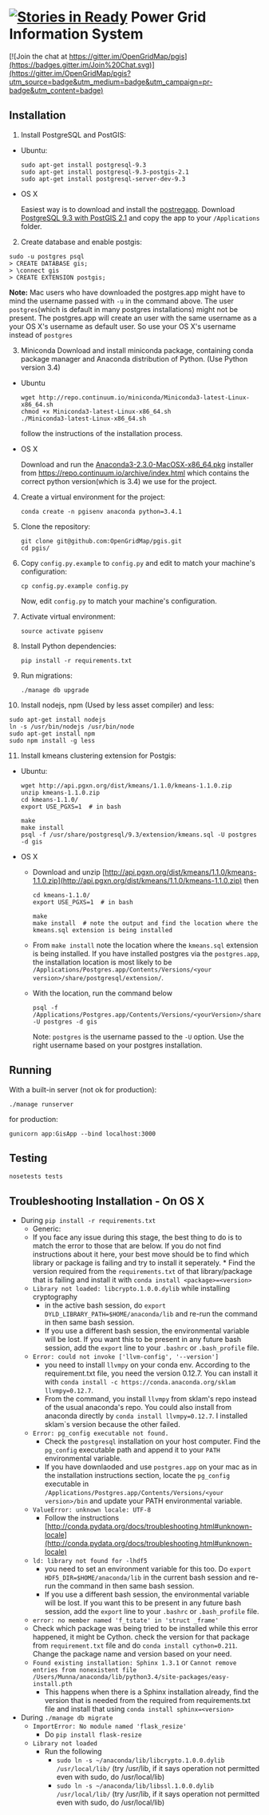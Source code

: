 [![Stories in Ready](https://badge.waffle.io/OpenGridMap/pgis.png?label=ready&title=Ready)](https://waffle.io/OpenGridMap/pgis)
Power Grid Information System
=========================

[![Join the chat at https://gitter.im/OpenGridMap/pgis](https://badges.gitter.im/Join%20Chat.svg)](https://gitter.im/OpenGridMap/pgis?utm_source=badge&utm_medium=badge&utm_campaign=pr-badge&utm_content=badge)

## Installation

1. Install PostgreSQL and PostGIS:

  * Ubuntu:
  
    ```
    sudo apt-get install postgresql-9.3
    sudo apt-get install postgresql-9.3-postgis-2.1
    sudo apt-get install postgresql-server-dev-9.3
    ```
  * OS X
  
    Easiest way is to download and install the [postregapp](http://postgresapp.com/). Download [PostgreSQL 9.3 with PostGIS 2.1](https://github.com/PostgresApp/PostgresApp/releases/download/9.3.10.0/Postgres-9.3.10.0.zip) and copy the app to your `/Applications` folder.
  

2. Create database and enable postgis:
  
  ```
  sudo -u postgres psql
  > CREATE DATABASE gis;
  > \connect gis
  > CREATE EXTENSION postgis;
  ```
  <b>Note:</b> Mac users who have downloaded the postgres.app might have to mind the username passed with `-u` in the command above. The user `postgres`(which is default in many postgres installations) might not be present. The postgres.app will create an user with the same username as a your OS X's username as default user. So use your OS X's username instead of `postgres`

3. Miniconda 
  Download and install miniconda package, containing conda package manager and Anaconda distribution of Python. (Use Python version 3.4)
 * Ubuntu
    
    ````
    wget http://repo.continuum.io/miniconda/Miniconda3-latest-Linux-x86_64.sh
    chmod +x Miniconda3-latest-Linux-x86_64.sh
    ./Miniconda3-latest-Linux-x86_64.sh 
    ````
    
    follow the instructions of the installation process.

 * OS X
   
    Download and run the [Anaconda3-2.3.0-MacOSX-x86_64.pkg](https://repo.continuum.io/archive/Anaconda3-2.3.0-MacOSX-x86_64.pkg) installer from https://repo.continuum.io/archive/index.html which contains the correct python version(which is 3.4) we use for the project.

4. Create a virtual environment for the project:

   ````
   conda create -n pgisenv anaconda python=3.4.1
   ````

5. Clone the repository:

   ````
   git clone git@github.com:OpenGridMap/pgis.git
   cd pgis/
   ````
   
6. Copy `config.py.example` to `config.py` and edit to match your machine's configuration:

   ````console
   cp config.py.example config.py
   ````
   Now, edit `config.py` to match your machine's configuration.

7. Activate virtual environment:

   ````
   source activate pgisenv
   ````

8. Install Python dependencies:

   ````
   pip install -r requirements.txt
   ````

9. Run migrations:

   ````
   ./manage db upgrade
   ````

10. Install nodejs, npm (Used by less asset compiler) and less:

   ````
   sudo apt-get install nodejs
   ln -s /usr/bin/nodejs /usr/bin/node
   sudo apt-get install npm
   sudo npm install -g less
   ````

11. Install kmeans clustering extension for Postgis: 

  * Ubuntu:

    ````
    wget http://api.pgxn.org/dist/kmeans/1.1.0/kmeans-1.1.0.zip
    unzip kmeans-1.1.0.zip
    cd kmeans-1.1.0/
    export USE_PGXS=1  # in bash
    
    make
    make install
    psql -f /usr/share/postgresql/9.3/extension/kmeans.sql -U postgres -d gis
    ````
  * OS X
    *  Download and unzip [http://api.pgxn.org/dist/kmeans/1.1.0/kmeans-1.1.0.zip](http://api.pgxn.org/dist/kmeans/1.1.0/kmeans-1.1.0.zip) then
       ````
       cd kmeans-1.1.0/
       export USE_PGXS=1  # in bash
       
       make
       make install  # note the output and find the location where the kmeans.sql extension is being installed
       ````
    * From `make install` note the location where the `kmeans.sql` extension is being installed. If you have installed postgres via the `postgres.app`, the installation location is most likely to be `/Applications/Postgres.app/Contents/Versions/<your version>/share/postgresql/extension/`.
    * With the location, run the command below 
 
       ```` 
       psql -f /Applications/Postgres.app/Contents/Versions/<yourVersion>/share/postgresql/extension/kmeans.sql -U postgres -d gis
       ````

       Note: `postgres` is the username passed to the `-U` option. Use the right username based on your postgres installation.
    
  

## Running

With a built-in server (not ok for production):

```
./manage runserver
```

for production:

```
gunicorn app:GisApp --bind localhost:3000
```

## Testing

```
nosetests tests
```

## Troubleshooting Installation - On OS X

* During `pip install -r requirements.txt`
   *  Generic:
     *  If you face any issue during this stage, the best thing to do is to match the error to those that are below. If you do not find instructions about it here, your best move should be to find which library or package is failing and try to install it seperately.
       *  Find the version required from the `requirements.txt` of that library/package that is failing and install it with `conda install <package>=<version>`
   * `Library not loaded: libcrypto.1.0.0.dylib` while installing cryptography
        * in the active bash session, do `export DYLD_LIBRARY_PATH=$HOME/anaconda/lib` and re-run the command in then same bash session.
        * If you use a different bash session, the environmental variable will be lost. If you want this to be present in any future bash session, add the `export` line to your `.bashrc` or `.bash_profile` file.
   * `Error: could not invoke ['llvm-config', '--version']`
     * you need to install `llvmpy` on your conda env. According to the requirement.txt file, you need the version 0.12.7. You can install it with `conda install -c https://conda.anaconda.org/sklam llvmpy=0.12.7`.
     * From the command, you install `llvmpy` from sklam's repo instead of the usual anaconda's repo. You could also install from anaconda directly by `conda install llvmpy=0.12.7`. I installed sklam`s version because the other failed.
   * `Error: pg_config executable not found.`
     * Check the `postgresql` installation on your host computer. Find the `pg_config` executable path and append it to your `PATH` environmental variable.
     * If you have downlaoded and use `postgres.app` on your mac as in the installation instructions section, locate the `pg_config` executable in `/Applications/Postgres.app/Contents/Versions/<your version>/bin` and update your PATH environmental variable.
   * `ValueError: unknown locale: UTF-8`
     * Follow the instructions [http://conda.pydata.org/docs/troubleshooting.html#unknown-locale](http://conda.pydata.org/docs/troubleshooting.html#unknown-locale)
   * `ld: library not found for -lhdf5`
     * you need to set an environment variable for this too. Do `export HDF5_DIR=$HOME/anaconda/lib` in the current bash session and re-run the command in then same bash session.
     * If you use a different bash session, the environmental variable will be lost. If you want this to be present in any future bash session, add the `export` line to your `.bashrc` or `.bash_profile` file.
   *  `error: no member named 'f_tstate' in 'struct _frame'`
     *  Check which package was being tried to be installed while this error happened, it might be Cython. check the version for that package from `requirement.txt` file and do `conda install cython=0.211`. Change the package name and version based on your need.
   * `Found existing installation: Sphinx 1.3.1` or `Cannot remove entries from nonexistent file /Users/Munna/anaconda/lib/python3.4/site-packages/easy-install.pth`
     * This happens when there is a Sphinx installation already, find the version that is needed from the required from requirements.txt file and install that using `conda install sphinx=<version>`
 * During `./manage db migrate`
   * `ImportError: No module named 'flask_resize'`
     * Do `pip install flask-resize`
   * `Library not loaded`
     * Run the following
       * `sudo ln -s ~/anaconda/lib/libcrypto.1.0.0.dylib /usr/local/lib/`  (try /usr/lib, if it says operation not permitted even with sudo, do /usr/local/lib) 
       * `sudo ln -s ~/anaconda/lib/libssl.1.0.0.dylib /usr/local/lib/` (try /usr/lib, if it says operation not permitted even with sudo, do /usr/local/lib)
